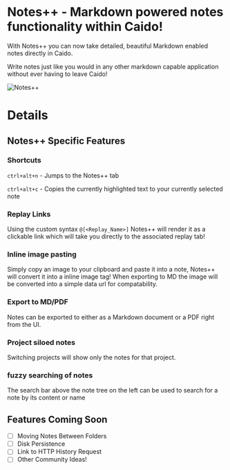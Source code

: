 # Notes++ - Markdown powered notes functionality within Caido!

With Notes++ you can now take detailed, beautiful Markdown enabled notes directly in Caido.

Write notes just like you would in any other markdown capable application without ever having to leave Caido!

![Notes++](https://github.com/user-attachments/assets/721caf37-96dc-486a-83d0-2c7741690c91)


# Details

## Notes++ Specific Features

### Shortcuts

`ctrl+alt+n` - Jumps to the Notes++ tab

`ctrl+alt+c` - Copies the currently highlighted text to your currently selected note

### Replay Links

Using the custom syntax `@[<Replay_Name>]` Notes++ will render it as a clickable link which will take you directly to the associated replay tab!

### Inline image pasting

Simply copy an image to your clipboard and paste it into a note, Notes++ will convert it into a inline image tag! When exporting to MD the image will be converted into a simple data url for compatability.

### Export to MD/PDF

Notes can be exported to either as a Markdown document or a PDF right from the UI.

### Project siloed notes

Switching projects will show only the notes for that project.

### fuzzy searching of notes

The search bar above the note tree on the left can be used to search for a note by its content or name

## Features Coming Soon

- [ ] Moving Notes Between Folders
- [ ] Disk Persistence
- [ ] Link to HTTP History Request
- [ ] Other Community Ideas!
